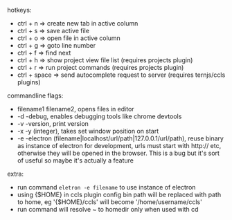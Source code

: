 hotkeys:
- ctrl + n => create new tab in active column
- ctrl + s => save active file
- ctrl + o => open file in active column
- ctrl + g => goto line number
- ctrl + f => find next
- ctrl + h => show project view file list (requires projects plugin)
- ctrl + r => run project commands (requires projects plugin)
- ctrl + space => send autocomplete request to server (requires ternjs/ccls plugins)
	
commandline flags:
- filename1 filename2, opens files in editor
- -d -debug, enables debugging tools like chrome devtools
- -v -version, print version
- -x -y (integer), takes set window position on start
- -e -electron (filename|localhost/url/path|127.0.0.1/url/path), reuse binary as instance of electron for development, urls must start with http:// etc, otherwise they will be opened in the browser. This is a bug but it's sort of useful so maybe it's actually a feature
	
extra:
- run command `eletron -e filename` to use instance of electron
- using {$HOME} in ccls plugin config bin path will be replaced with path to home, eg '{$HOME}/ccls' will become '/home/username/ccls'
- run command will resolve ~ to homedir only when used with cd